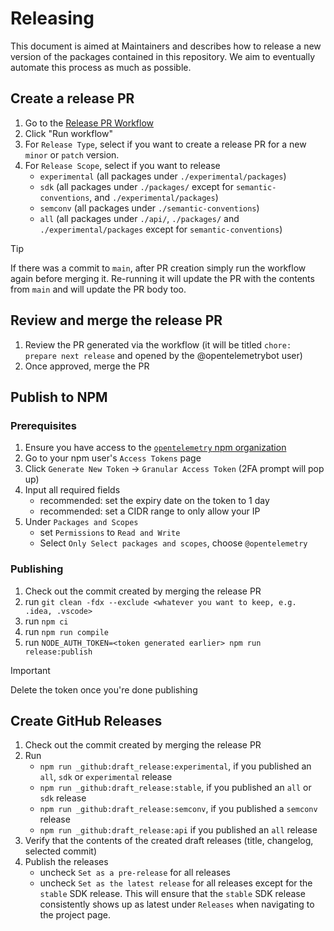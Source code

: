 # Releasing

This document is aimed at Maintainers and describes how to release a new version of the packages contained in this repository.
We aim to eventually automate this process as much as possible.

## Create a release PR

1. Go to the [Release PR Workflow](https://github.com/open-telemetry/opentelemetry-js/actions/workflows/create-or-update-release.yml)
2. Click "Run workflow"
3. For `Release Type`, select if you want to create a release PR for a new `minor` or `patch` version.
4. For `Release Scope`, select if you want to release
   - `experimental` (all packages under `./experimental/packages`)
   - `sdk` (all packages under `./packages/` except for `semantic-conventions`, and `./experimental/packages`)
   - `semconv` (all packages under `./semantic-conventions`)
   - `all` (all packages under `./api/`, `./packages/` and `./experimental/packages` except for `semantic-conventions`)

> [!TIP]
> If there was a commit to `main`, after PR creation simply run the workflow again before merging it.
> Re-running it will update the PR with the contents from `main` and will update the PR body too.

## Review and merge the release PR

1. Review the PR generated via the workflow (it will be titled `chore: prepare next release` and opened by the @opentelemetrybot user)
2. Once approved, merge the PR

## Publish to NPM

### Prerequisites

1. Ensure you have access to the [`opentelemetry` npm organization](https://www.npmjs.com/org/opentelemetry)
2. Go to your npm user's `Access Tokens` page
3. Click `Generate New Token` -> `Granular Access Token` (2FA prompt will pop up)
4. Input all required fields
   - recommended: set the expiry date on the token to 1 day
   - recommended: set a CIDR range to only allow your IP
5. Under `Packages and Scopes`
   - set `Permissions` to `Read and Write`
   - Select `Only Select packages and scopes`, choose `@opentelemetry`

### Publishing

1. Check out the commit created by merging the release PR
2. run `git clean -fdx --exclude <whatever you want to keep, e.g. .idea, .vscode>`
3. run `npm ci`
4. run `npm run compile`
5. run `NODE_AUTH_TOKEN=<token generated earlier> npm run release:publish`

> [!IMPORTANT]
> Delete the token once you're done publishing

## Create GitHub Releases

1. Check out the commit created by merging the release PR
2. Run
   - `npm run _github:draft_release:experimental`, if you published an `all`, `sdk` or `experimental` release
   - `npm run _github:draft_release:stable`, if you published an `all` or `sdk` release
   - `npm run _github:draft_release:semconv`, if you published a `semconv` release
   - `npm run _github:draft_release:api` if you published an `all` release
3. Verify that the contents of the created draft releases (title, changelog, selected commit)
4. Publish the releases
   - uncheck `Set as a pre-release` for all releases
   - uncheck `Set as the latest release` for all releases except for the `stable` SDK release. This will ensure that the
     `stable` SDK release consistently shows up as latest under `Releases` when navigating to the project page.
